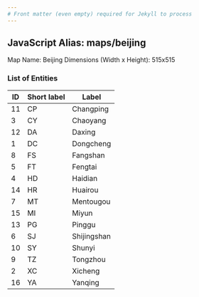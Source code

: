 ```yaml
---
# Front matter (even empty) required for Jekyll to process
---
```


## JavaScript Alias: maps/beijing

Map Name: Beijing
Dimensions (Width x Height): 515x515





### List of Entities

ID | Short label | Label
---|---|---|
11|CP|Changping
3|CY|Chaoyang
12|DA|Daxing
1|DC|Dongcheng
8|FS|Fangshan
5|FT|Fengtai
4|HD|Haidian
14|HR|Huairou
7|MT|Mentougou
15|MI|Miyun
13|PG|Pinggu
6|SJ|Shijingshan
10|SY|Shunyi
9|TZ|Tongzhou
2|XC|Xicheng
16|YA|Yanqing

